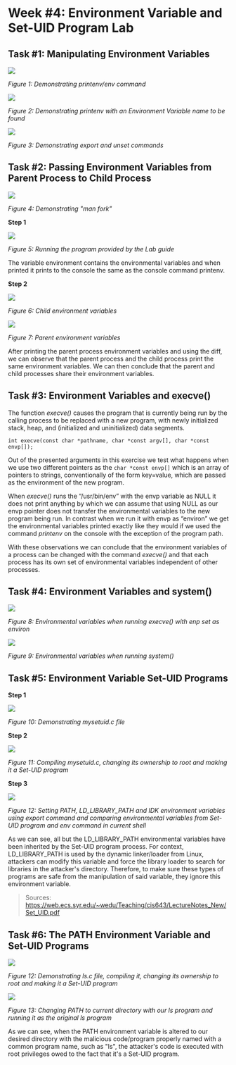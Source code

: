 # Week #4: Environment Variable and Set-UID Program Lab

## Task #1: Manipulating Environment Variables

![](./images/logbook4/task1-01.png)

*Figure 1: Demonstrating printenv/env command* 

![](./images/logbook4/task1-02.png)

*Figure 2: Demonstrating printenv with an Environment Variable name to be found*

![](./images/logbook4/task1-03.png)

*Figure 3: Demonstrating export and unset commands*

## Task #2: Passing Environment Variables from Parent Process to Child Process

![](./images/logbook4/task2-01.png)

*Figure 4: Demonstrating "man fork"*

**Step 1**

![](./images/logbook4/task2-02.png)

*Figure 5: Running the program provided by the Lab guide*

The variable environment contains the environmental variables and when printed it prints to the console the same as the console command printenv.

**Step 2**

![](./images/logbook4/task2-02.png)

*Figure 6: Child environment variables*

![](./images/logbook4/task2-03.png)

*Figure 7: Parent environment variables*

After printing the parent process environment variables and using the diff, we can observe that the parent process and the child process print the same environment variables. We can then conclude that the parent and child processes share their environment variables.

## Task #3: Environment Variables and execve()

The function *execve()* causes the program that is currently being run by the calling process to be replaced with a new program, with newly initialized stack, heap, and (initialized and uninitialized) data segments.

```
int execve(const char *pathname, char *const argv[], char *const envp[]);
```

Out of the presented arguments in this exercise we test what happens when we use two different pointers as the `char *const envp[]` which is an array of pointers to strings, conventionally of the form key=value, which are passed as the environment of the new program.

When *execve()* runs the “/usr/bin/env” with the envp variable as NULL it does not print anything by which we can assume that using NULL as our envp pointer does not transfer the environmental variables to the new program being run. In contrast when we run it with envp as “environ” we get the environmental variables printed exactly like they would if we used the command *printenv* on the console with the exception of the program path.

With these observations we can conclude that the environment variables of a process can be changed with the command *execve()* and that each process has its own set of environmental variables independent of other processes.

## Task #4: Environment Variables and system()

![](./images/logbook4/task4-01.png)

*Figure 8: Environmental variables when running execve() with enp set as environ*

![](./images/logbook4/task4-02.png)

*Figure 9: Environmental variables when running system()*

## Task #5: Environment Variable Set-UID Programs

**Step 1**

![](./images/logbook4/task5-01.png)

*Figure 10: Demonstrating mysetuid.c file*

**Step 2**

![](./images/logbook4/task5-02.png)

*Figure 11: Compiling mysetuid.c, changing its ownership to root and making it a Set-UID program*

**Step 3**

![](./images/logbook4/task5-03.png)

*Figure 12: Setting PATH, LD_LIBRARY_PATH and IDK environment variables using export command and comparing environmental variables from Set-UID program and env command in current shell*

As we can see, all but the LD_LIBRARY_PATH environmental variables have been inherited by the Set-UID program process. For context, LD_LIBRARY_PATH is used by the dynamic linker/loader from Linux, attackers can modify this variable and force the library loader to search for libraries in the attacker's directory. Therefore, to make sure these types of programs are safe from the manipulation of said variable, they ignore this environment variable.

> Sources: https://web.ecs.syr.edu/~wedu/Teaching/cis643/LectureNotes_New/Set_UID.pdf

## Task #6: The PATH Environment Variable and Set-UID Programs

![](./images/logbook4/task6-01.png)

*Figure 12: Demonstrating ls.c file, compiling it, changing its ownership to root and making it a Set-UID program*

![](./images/logbook4/task6-02.png)

*Figure 13: Changing PATH to current directory with our ls program and running it as the original ls program*

As we can see, when the PATH environment variable is altered to our desired directory with the malicious code/program properly named with a common program name, such as "ls", the attacker's code is executed with root privileges owed to the fact that it's a Set-UID program.